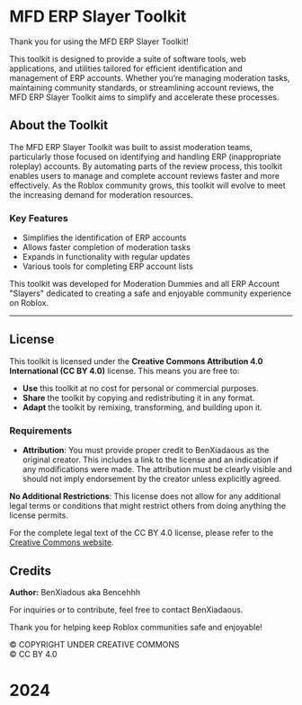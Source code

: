 # MFD ERP Slayer Toolkit

Thank you for using the MFD ERP Slayer Toolkit!

This toolkit is designed to provide a suite of software tools, web applications, and utilities tailored for efficient identification and management of ERP accounts. Whether you’re managing moderation tasks, maintaining community standards, or streamlining account reviews, the MFD ERP Slayer Toolkit aims to simplify and accelerate these processes.

## About the Toolkit

The MFD ERP Slayer Toolkit was built to assist moderation teams, particularly those focused on identifying and handling ERP (inappropriate roleplay) accounts. By automating parts of the review process, this toolkit enables users to manage and complete account reviews faster and more effectively. As the Roblox community grows, this toolkit will evolve to meet the increasing demand for moderation resources.

### Key Features
- Simplifies the identification of ERP accounts
- Allows faster completion of moderation tasks
- Expands in functionality with regular updates
- Various tools for completing ERP account lists

This toolkit was developed for Moderation Dummies and all ERP Account "Slayers" dedicated to creating a safe and enjoyable community experience on Roblox.

---

## License

This toolkit is licensed under the **Creative Commons Attribution 4.0 International (CC BY 4.0)** license. This means you are free to:

- **Use** this toolkit at no cost for personal or commercial purposes.
- **Share** the toolkit by copying and redistributing it in any format.
- **Adapt** the toolkit by remixing, transforming, and building upon it.

### Requirements
- **Attribution**: You must provide proper credit to BenXiadaous as the original creator. This includes a link to the license and an indication if any modifications were made. The attribution must be clearly visible and should not imply endorsement by the creator unless explicitly agreed.

**No Additional Restrictions**: This license does not allow for any additional legal terms or conditions that might restrict others from doing anything the license permits.

For the complete legal text of the CC BY 4.0 license, please refer to the [Creative Commons website](https://creativecommons.org/licenses/by/4.0/legalcode).

## Credits

**Author:** BenXiadous aka Bencehhh

For inquiries or to contribute, feel free to contact BenXiadaous.

Thank you for helping keep Roblox communities safe and enjoyable!

© COPYRIGHT UNDER CREATIVE COMMONS  
© CC BY 4.0  
# 2024
